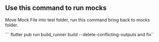 ## Use this command to run mocks

Move Mock File into test folder, run this command bring back to mocks folder.

``` flutter pub run build_runner build --delete-conflicting-outputs and fix``